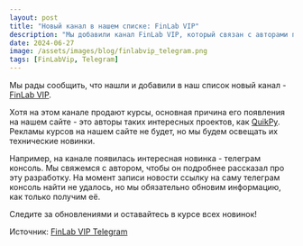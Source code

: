 ```yaml
---
layout: post
title: "Новый канал в нашем списке: FinLab VIP"
description: "Мы добавили канал FinLab VIP, который связан с авторами проектов, таких как QuikPy. Освещаем их технические новинки без рекламы курсов."
date: 2024-06-27
image: /assets/images/blog/finlabvip_telegram.png
tags: [FinLabVip, Telegram]
---
```


Мы рады сообщить, что нашли и добавили в наш список новый канал - [FinLab VIP](https://t.me/finlabvip). 

Хотя на этом канале продают курсы, основная причина его появления на нашем сайте - это авторы таких интересных проектов, как [QuikPy](https://t.me/finlabvip/367). Рекламы курсов на нашем сайте не будет, но мы будем освещать их технические новинки.

Например, на канале появилась интересная новинка - телеграм консоль. Мы свяжемся с автором, чтобы он подробнее рассказал про эту разработку. На момент записи новости ссылку на саму телеграм консоль найти не удалось, но мы обязательно обновим информацию, как только получим её.

Следите за обновлениями и оставайтесь в курсе всех новинок!

Источник: [FinLab VIP Telegram](https://t.me/finlabvip)